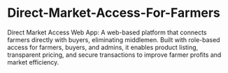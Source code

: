 # Direct-Market-Access-For-Farmers
Direct Market Access Web App: A web-based platform that connects farmers directly with buyers, eliminating middlemen. Built with role-based access for farmers, buyers, and admins, it enables product listing, transparent pricing, and secure transactions to improve farmer profits and market efficiency.

